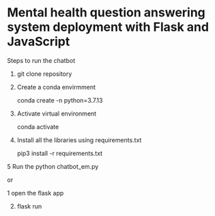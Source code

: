#  Mental health question answering system deployment with Flask and JavaScript

Steps to run the chatbot

1. git clone repository 

2. Create a conda envirmment

   conda create -n <env name> python=3.7.13
  
3. Activate virtual environment

   conda activate <env name>
  
4. Install all the libraries using requirements.txt
  
   pip3 install -r requirements.txt
  
5 Run the python chatbot_em.py 

or 
  
1  open the flask app

2. flask run
   


